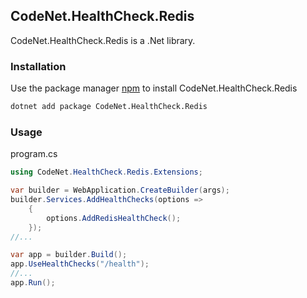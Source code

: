 ## CodeNet.HealthCheck.Redis

CodeNet.HealthCheck.Redis is a .Net library.

### Installation

Use the package manager [npm](https://www.nuget.org/packages/CodeNet.HealthCheck.Redis/) to install CodeNet.HealthCheck.Redis

```bash
dotnet add package CodeNet.HealthCheck.Redis
```

### Usage
program.cs
```csharp
using CodeNet.HealthCheck.Redis.Extensions;

var builder = WebApplication.CreateBuilder(args);
builder.Services.AddHealthChecks(options =>
    {
        options.AddRedisHealthCheck();
    });
//...

var app = builder.Build();
app.UseHealthChecks("/health");
//...
app.Run();
```